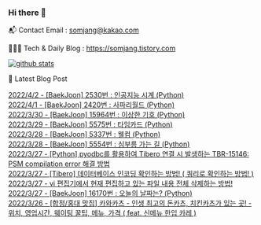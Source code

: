 ### Hi there 👋

📬  Contact Email : somjang@kakao.com

👨🏻‍💻  Tech & Daily Blog : https://somjang.tistory.com

[![github stats](https://github-readme-stats.vercel.app/api?username=SOMJANG&show_icons=true&hide_border=False)](https://somjang.tistory.com)

🤩 Latest Blog Post

[2022/4/2 - [BaekJoon] 2530번 : 인공지능 시계 (Python)](https://somjang.tistory.com/entry/BaekJoon-2530%EB%B2%88-%EC%9D%B8%EA%B3%B5%EC%A7%80%EB%8A%A5-%EC%8B%9C%EA%B3%84-Python) <br>
[2022/4/1 - [BaekJoon] 2420번 : 사파리월드 (Python)](https://somjang.tistory.com/entry/BaekJoon-2420%EB%B2%88-%EC%82%AC%ED%8C%8C%EB%A6%AC%EC%9B%94%EB%93%9C-Python) <br>
[2022/3/30 - [BaekJoon] 15964번 : 이상한 기호 (Python)](https://somjang.tistory.com/entry/BaekJoon-15964%EB%B2%88-%EC%9D%B4%EC%83%81%ED%95%9C-%EA%B8%B0%ED%98%B8-Python) <br>
[2022/3/29 - [BaekJoon] 5575번 : 타임카드 (Python)](https://somjang.tistory.com/entry/BaekJoon-5575%EB%B2%88-%ED%83%80%EC%9E%84%EC%B9%B4%EB%93%9C-Python) <br>
[2022/3/28 - [BaekJoon] 5337번 : 웰컴 (Python)](https://somjang.tistory.com/entry/BaekJoon-5337%EB%B2%88-%EC%9B%B0%EC%BB%B4-Python) <br>
[2022/3/28 - [BaekJoon] 5554번 : 심부름 가는 길 (Python)](https://somjang.tistory.com/entry/BaekJoon-5554%EB%B2%88-%EC%8B%AC%EB%B6%80%EB%A6%84-%EA%B0%80%EB%8A%94-%EA%B8%B8-Python) <br>
[2022/3/27 - [Python] pyodbc를 활용하여 Tibero 연결 시 발생하는 TBR-15146: PSM compilation error 해결 방법](https://somjang.tistory.com/entry/Python-pyodbc%EB%A5%BC-%ED%99%9C%EC%9A%A9%ED%95%98%EC%97%AC-Tibero-%EC%97%B0%EA%B2%B0-%EC%8B%9C-%EB%B0%9C%EC%83%9D%ED%95%98%EB%8A%94-TBR-15146-PSM-compilation-error-%ED%95%B4%EA%B2%B0-%EB%B0%A9%EB%B2%95) <br>
[2022/3/27 - [Tibero] 데이터베이스 인코딩 확인하는 방법! ( 쿼리로 확인하는 방법! )](https://somjang.tistory.com/entry/Tibero-%EB%8D%B0%EC%9D%B4%ED%84%B0%EB%B2%A0%EC%9D%B4%EC%8A%A4-%EC%9D%B8%EC%BD%94%EB%94%A9-%ED%99%95%EC%9D%B8%ED%95%98%EB%8A%94-%EB%B0%A9%EB%B2%95-%EC%BF%BC%EB%A6%AC%EB%A1%9C-%ED%99%95%EC%9D%B8%ED%95%98%EB%8A%94-%EB%B0%A9%EB%B2%95) <br>
[2022/3/27 - vi 편집기에서 현재 편집하고 있는 파일 내용 전체 삭제하는 방법!](https://somjang.tistory.com/entry/vi-%ED%8E%B8%EC%A7%91%EA%B8%B0%EC%97%90%EC%84%9C-%ED%98%84%EC%9E%AC-%ED%8E%B8%EC%A7%91%ED%95%98%EA%B3%A0-%EC%9E%88%EB%8A%94-%ED%8C%8C%EC%9D%BC-%EB%82%B4%EC%9A%A9-%EC%A0%84%EC%B2%B4-%EC%82%AD%EC%A0%9C%ED%95%98%EB%8A%94-%EB%B0%A9%EB%B2%95) <br>
[2022/3/27 - [BaekJoon] 16170번 : 오늘의 날짜는? (Python)](https://somjang.tistory.com/entry/BaekJoon-16170%EB%B2%88-%EC%98%A4%EB%8A%98%EC%9D%98-%EB%82%A0%EC%A7%9C%EB%8A%94-Python) <br>
[2022/3/26 - [합정/홍대 맛집] 카와카츠 - 인생 최고의 돈카츠, 치킨카츠가 있는 곳! - 위치, 영업시간, 웨이팅 꿀팁, 메뉴, 가격 ( feat. 신메뉴 한입 카레 )](https://somjang.tistory.com/entry/%ED%95%A9%EC%A0%95%ED%99%8D%EB%8C%80-%EB%A7%9B%EC%A7%91-%EC%B9%B4%EC%99%80%EC%B9%B4%EC%B8%A0-%EC%9D%B8%EC%83%9D-%EC%B5%9C%EA%B3%A0%EC%9D%98-%EB%8F%88%EC%B9%B4%EC%B8%A0-%EC%B9%98%ED%82%A8%EC%B9%B4%EC%B8%A0%EA%B0%80-%EC%9E%88%EB%8A%94-%EA%B3%B3-%EC%9C%84%EC%B9%98-%EC%98%81%EC%97%85%EC%8B%9C%EA%B0%84-%EC%9B%A8%EC%9D%B4%ED%8C%85-%EA%BF%80%ED%8C%81-%EB%A9%94%EB%89%B4-%EA%B0%80%EA%B2%A9-feat-%EC%8B%A0%EB%A9%94%EB%89%B4-%ED%95%9C%EC%9E%85-%EC%B9%B4%EB%A0%88) <br>
